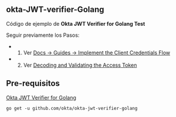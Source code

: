 ## okta-JWT-verifier-Golang
 
 Código de ejemplo de **Okta JWT Verifier for Golang Test**

 Seguir previamente los Pasos:

 - 1. Ver [Docs -> Guides -> Implement the Client Credentials Flow](https://developer.okta.com/docs/guides/implement-client-creds/overview/) 

 
 - 2. Ver [Decoding and Validating the Access Token](https://developer.okta.com/docs/guides/validate-access-tokens/go/overview/#what-to-check-when-validating-an-access-token)


## Pre-requisitos

[Okta JWT Verifier for Golang](https://github.com/okta/okta-jwt-verifier-golang)

```
go get -u github.com/okta/okta-jwt-verifier-golang
```


